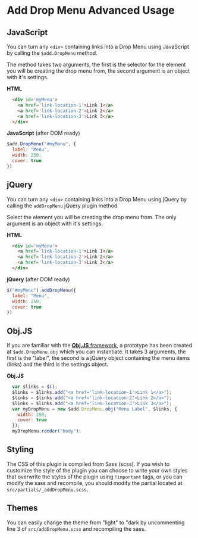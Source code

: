 # Add Drop Menu Advanced Usage

## JavaScript
You can turn any `<div>` containing links into a Drop Menu using JavaScript by calling the `$add.DropMenu` method.

The method takes two arguments, the first is the selector for the element you will be creating the drop menu from, the second argument is an object with it's settings.

**HTML**
```HTML
  <div id='myMenu'>
    <a href='link-location-1'>Link 1</a>
    <a href='link-location-2'>Link 2</a>
    <a href='link-location-3'>Link 3</a>
  </div>
```

**JavaScript** (after DOM ready)
```JavaScript
$add.DropMenu("#myMenu", {
  label: "Menu",
  width: 250,
  cover: true
})
```

## jQuery
You can turn any `<div>` containing links into a Drop Menu using jQuery by calling the `addDropMenu` jQuery plugin method.

Select the element you will be creating the drop menu from. The only argument is an object with it's settings.

**HTML**
```HTML
  <div id='myMenu'>
    <a href='link-location-1'>Link 1</a>
    <a href='link-location-2'>Link 2</a>
    <a href='link-location-3'>Link 3</a>
  </div>
```

**jQuery** (after DOM ready)
```JavaScript
$("#myMenu").addDropMenu({
  label: "Menu",
  width: 250,
  cover: true
})
```

## Obj.JS
If you are familiar with the [**Obj.JS**  framework](https://github.com/addui/ObjJS), a prototype has been created at `$add.DropMenu.obj` which you can instantiate.
It takes 3 arguments, the first is the "label", the second is a jQuery object containing the menu items (links) and the third is the settings object.

**Obj.JS**
```JavaScript
  var $links = $();
  $links = $links.add("<a href='link-location-1'>Link 1</a>");
  $links = $links.add("<a href='link-location-2'>Link 2</a>");
  $links = $links.add("<a href='link-location-3'>Link 3</a>");
  var myDropMenu = new $add.DropMenu.obj("Menu Label", $links, {
    width: 250,
    cover: true
  });
  myDropMenu.render("body");
```

## Styling

The CSS of this plugin is compiled from Sass (scss). If you wish to customize the style of the plugin you can choose to write your own styles that overwrite the styles of the plugin using `!important` tags, or you can modify the sass and recompile, you should modify the partial located at `src/partials/_addDropMenu.scss`.


## Themes
You can easily change the theme from "light" to "dark by uncommenting line 3 of `src/addDropMenu.scss` and recompiling the sass.